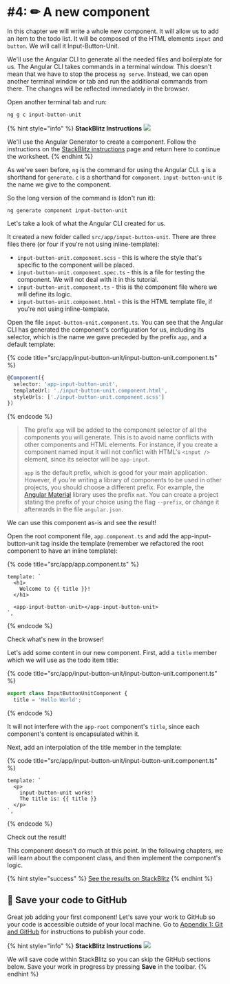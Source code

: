 # \#4: ✏ A new component

In this chapter we will write a whole new component. It will allow us to add an item to the todo list. It will be composed of the HTML elements `input` and `button`. We will call it Input-Button-Unit.

We'll use the Angular CLI to generate all the needed files and boilerplate for us. The Angular CLI takes commands in a terminal window. This doesn't mean that we have to stop the process `ng serve`. Instead, we can open another terminal window or tab and run the additional commands from there. The changes will be reflected immediately in the browser.

Open another terminal tab and run:

```text
ng g c input-button-unit
```

{% hint style="info" %}
**StackBlitz Instructions** ![](../../.gitbook/assets/stackblitz-hint.svg)

We'll use the Angular Generator to create a component. Follow the instructions on the [StackBlitz instructions](stackblitz.md) page and return here to continue the worksheet.
{% endhint %}

As we've seen before, `ng` is the command for using the Angular CLI. `g` is a shorthand for `generate`. `c` is a shorthand for `component`. `input-button-unit` is the name we give to the component.

So the long version of the command is \(don't run it\):

```text
ng generate component input-button-unit
```

Let's take a look of what the Angular CLI created for us.

It created a new folder called `src/app/input-button-unit`. There are three files there \(or four if you're not using inline-template\):

* `input-button-unit.component.scss` - this is where the style that's specific to the component will be placed.
* `input-button-unit.component.spec.ts` - this is a file for testing the component. We will not deal with it in this tutorial.
* `input-button-unit.component.ts` - this is the component file where we will define its logic.
* `input-button-unit.component.html` - this is the HTML template file, if you're not using inline-template.

Open the file `input-button-unit.component.ts`. You can see that the Angular CLI has generated the component's configuration for us, including its selector, which is the name we gave preceded by the prefix `app`, and a default template:

{% code title="src/app/input-button-unit/input-button-unit.component.ts" %}
```typescript
@Component({
  selector: 'app-input-button-unit',
  templateUrl: './input-button-unit.component.html',
  styleUrls: ['./input-button-unit.component.scss']
})
```
{% endcode %}

> The prefix `app` will be added to the component selector of all the components you will generate. This is to avoid name conflicts with other components and HTML elements. For instance, if you create a component named input it will not conflict with HTML's `<input />` element, since its selector will be `app-input`.
>
> `app` is the default prefix, which is good for your main application. However, if you're writing a library of components to be used in other projects, you should choose a different prefix. For example, the [Angular Material](https://material.angular.io/) library uses the prefix `mat`. You can create a project stating the prefix of your choice using the flag `--prefix`, or change it afterwards in the file `angular.json`.

We can use this component as-is and see the result!

Open the root component file, `app.component.ts` and add the app-input-button-unit tag inside the template \(remember we refactored the root component to have an inline template\):

{% code title="src/app/app.component.ts" %}
```markup
template: `
  <h1>
    Welcome to {{ title }}!
  </h1>

  <app-input-button-unit></app-input-button-unit>
`,
```
{% endcode %}

Check what's new in the browser!

Let's add some content in our new component. First, add a `title` member which we will use as the todo item title:

{% code title="src/app/input-button-unit/input-button-unit.component.ts" %}
```typescript
export class InputButtonUnitComponent {
  title = 'Hello World';
```
{% endcode %}

It will not interfere with the `app-root` component's `title`, since each component's content is encapsulated within it.

Next, add an interpolation of the title member in the template:

{% code title="src/app/input-button-unit/input-button-unit.component.ts" %}
```markup
template: `
  <p>
    input-button-unit works!
    The title is: {{ title }}
  </p>
`,
```
{% endcode %}

Check out the result!

This component doesn't do much at this point. In the following chapters, we will learn about the component class, and then implement the component's logic.

{% hint style="success" %}
[See the results on StackBlitz](https://stackblitz.com/github/ng-girls/todo-list-tutorial/tree/master/examples/0_04-a-new-component)
{% endhint %}

## 💾 Save your code to GitHub

Great job adding your first component! Let's save your work to GitHub so your code is accessible outside of your local machine. Go to [Appendix 1: Git and GitHub](../appendix-1-git-and-github.md) for instructions to publish your code.

{% hint style="info" %}
**StackBlitz Instructions** ![](../../.gitbook/assets/stackblitz-hint.svg)

We will save code within StackBlitz so you can skip the GitHub sections below. Save your work in progress by pressing **Save** in the toolbar.
{% endhint %}

